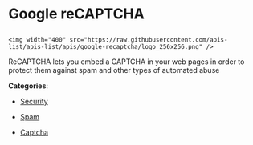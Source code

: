 # Google reCAPTCHA<p align="center">
    <img width="400" src="https://raw.githubusercontent.com/apis-list/apis-list/apis/google-recaptcha/logo_256x256.png" />
</p>

ReCAPTCHA lets you embed a CAPTCHA in your web pages in order to protect them against spam and other types of automated abuse

**Categories**:

- [Security](https://github/apis-list/apis-list#security)

- [Spam](https://github/apis-list/apis-list#spam)

- [Captcha](https://github/apis-list/apis-list#captcha)






